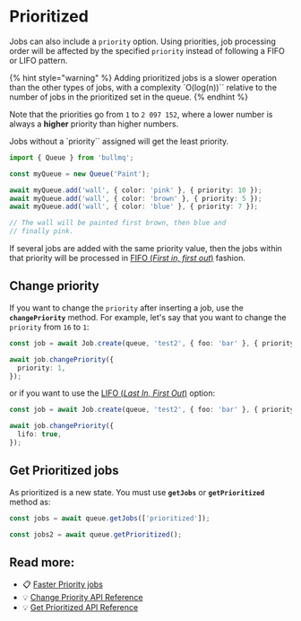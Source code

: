 # Prioritized

Jobs can also include a `priority` option. Using priorities, job processing order will be affected by the specified `priority` instead of following a FIFO or LIFO pattern.

{% hint style="warning" %}
Adding prioritized jobs is a slower operation than the other types of jobs, with a complexity `O(log(n))`` relative to the number of jobs in the prioritized set in the queue.
{% endhint %}

Note that the priorities go from `1` to `2 097 152`, where a lower number is always a **higher** priority than higher numbers.

Jobs without a `priority`` assigned will get the least priority.

```typescript
import { Queue } from 'bullmq';

const myQueue = new Queue('Paint');

await myQueue.add('wall', { color: 'pink' }, { priority: 10 });
await myQueue.add('wall', { color: 'brown' }, { priority: 5 });
await myQueue.add('wall', { color: 'blue' }, { priority: 7 });

// The wall will be painted first brown, then blue and
// finally pink.
```

If several jobs are added with the same priority value, then the jobs within that priority will be processed in [FIFO (_First in, first out_)](../fifo.md) fashion.

## Change priority

If you want to change the `priority` after inserting a job, use the **`changePriority`** method. For example, let's say that you want to change the `priority` from `16` to `1`:

```typescript
const job = await Job.create(queue, 'test2', { foo: 'bar' }, { priority: 16 });

await job.changePriority({
  priority: 1,
});
```

or if you want to use the [LIFO (_Last In, First Out_)](../lifo.md) option:

```typescript
const job = await Job.create(queue, 'test2', { foo: 'bar' }, { priority: 16 });

await job.changePriority({
  lifo: true,
});
```

## Get Prioritized jobs

As prioritized is a new state. You must use **`getJobs`** or **`getPrioritized`** method as:

```typescript
const jobs = await queue.getJobs(['prioritized']);

const jobs2 = await queue.getPrioritized();
```

## Read more:

- 📋 [Faster Priority jobs](https://bullmq.io/news/062123/faster-priority-jobs/)
- 💡 [Change Priority API Reference](https://api.docs.bullmq.io/classes/v4.Job.html#changePriority)
- 💡 [Get Prioritized API Reference](https://api.docs.bullmq.io/classes/v4.Queue.html#getPrioritized)
